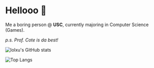 # Hellooo 🎈

Me a boring person @ **USC**, currently majoring in Computer Science (Games). 

*p.s. Prof. Cote is da best!*

![lolxu's GitHub stats](https://github-readme-stats.vercel.app/api?username=lolxu&count_private=true&show_icons=true&theme=dark)

![Top Langs](https://github-readme-stats.vercel.app/api/top-langs/?username=lolxu&layout=compact&theme=dark&langs_count=8)


